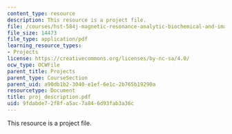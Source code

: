 ```yaml
---
content_type: resource
description: This resource is a project file.
file: /courses/hst-584j-magnetic-resonance-analytic-biochemical-and-imaging-techniques-spring-2006/9fdabde72f8fa5ac7a846d93fab3a36c_proj_description.pdf
file_size: 14473
file_type: application/pdf
learning_resource_types:
- Projects
license: https://creativecommons.org/licenses/by-nc-sa/4.0/
ocw_type: OCWFile
parent_title: Projects
parent_type: CourseSection
parent_uid: a90db1b2-3040-e1ef-6e1c-2b765b19290a
resourcetype: Document
title: proj_description.pdf
uid: 9fdabde7-2f8f-a5ac-7a84-6d93fab3a36c
---
```

This resource is a project file.